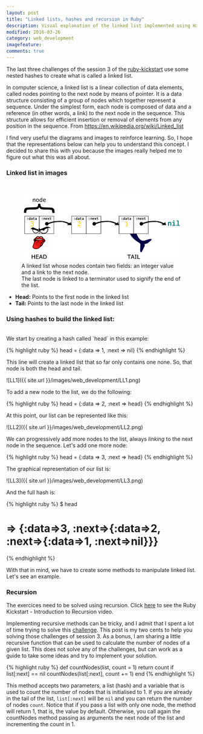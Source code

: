 ```yaml
---
layout: post
title: "Linked lists, hashes and recursion in Ruby"
description: Visual explanation of the linked list implemented using Hashes
modified: 2016-03-26
category: web_development
imagefeature:
comments: true
---
```

The last three challenges of the session 3 of the <a href="https://github.com/makersacademy/ruby-kickstart/tree/master/session3/3-challenge" target="_blank">ruby-kickstart</a> use some nested hashes to create what is called a linked list. 

In computer science, a linked list is a linear collection of data elements, called nodes pointing to the next node by means of pointer. It is a data structure consisting of a group of nodes which together represent a sequence. Under the simplest form, each node is composed of data and a reference (in other words, a link) to the next node in the sequence. This structure allows for efficient insertion or removal of elements from any position in the sequence. From <a href="https://en.wikipedia.org/wiki/Linked_list" target="_blank">https://en.wikipedia.org/wiki/Linked_list</a>

I find very useful the diagrams and images to reinforce learning. So, I hope that the representations below can help you to understand this concept. I decided to share this with you because the images really helped me to figure out what this was all about.

### Linked list in images
<br>

<figure>
  <img src='/images/web_development/LLexplanation.png'>
  <figcaption>A linked list whose nodes contain two fields: an integer value and a link to the next node.<br>The last node is linked to a terminator used to signify the end of the list.</figcaption>
</figure>

* **Head:** Points to the first node in the linked list
* **Tail:** Points to the last node in the linked list


### Using hashes to build the linked list:
<br>
We start by creating a hash called `head` in this example:

{% highlight ruby %}
head = {:data => 1, :next => nil}
{% endhighlight %}

This line will create a linked list that so far only contains one none. So, that node is both the head and tail.

![LL1]({{ site.url }}/images/web_development/LL1.png)

To add a new node to the list, we do the following:

{% highlight ruby %}
head = {:data => 2, :next => head}
{% endhighlight %}

At this point, our list can be represented like this:

![LL2]({{ site.url }}/images/web_development/LL2.png)

We can progressively add more nodes to the list, always *linking* to the next node in the sequence. Let's add one more node:

{% highlight ruby %}
head = {:data => 3, :next => head}
{% endhighlight %}

The graphical representation of our list is:

![LL3]({{ site.url }}/images/web_development/LL3.png)

And the full hash is:

{% highlight ruby %}
$ head
# => {:data=>3, :next=>{:data=>2, :next=>{:data=>1, :next=>nil}}}
{% endhighlight %}

With that in mind, we have to create some methods to manipulate linked list. Let's see an example.

### Recursion

The exercices need to be solved using recursion. Click <a href="https://vimeo.com/24716767" target="_blank">here</a> to see the Ruby Kickstart - Introduction to Recursion video.

Implementing recursive methods can be tricky, and I admit that I spent a lot of time trying to solve this <a href="https://github.com/makersacademy/ruby-kickstart/blob/master/session3/3-challenge/10_hashes.rb" target="_blank">challenge</a>. This post is my two cents to help you solving those challenges of session 3. As a bonus, I am sharing a little recursive function that can be used to calculate the number of nodes of a given list. This does not solve any of the challenges, but can work as a guide to take some ideas and try to implement your solution.

{% highlight ruby %}
def countNodes(list, count = 1)
    return count if list[:next] == nil
    countNodes(list[:next], count += 1)
end
{% endhighlight %}

This method accepts two parameters, a list (hash) and a variable that is used to count the number of nodes that is initialised to 1. If you are already in the tail of the list, `list[:next]` will be `nil` and you can return the number of nodes `count`. Notice that if you pass a list with only one node, the method will return 1, that is, the value by default. Otherwise, you call again the countNodes method passing as arguments the next node of the list and incrementing the count in 1.
